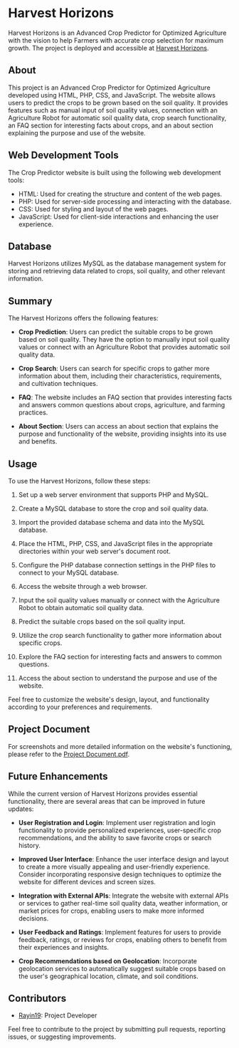 # Harvest Horizons

Harvest Horizons is an Advanced Crop Predictor for Optimized Agriculture with the vision to help Farmers with accurate crop selection for maximum growth. The project is deployed and accessible at [Harvest Horizons](https://test2486.000webhostapp.com/).

## About

This project is an Advanced Crop Predictor for Optimized Agriculture developed using HTML, PHP, CSS, and JavaScript. The website allows users to predict the crops to be grown based on the soil quality. It provides features such as manual input of soil quality values, connection with an Agriculture Robot for automatic soil quality data, crop search functionality, an FAQ section for interesting facts about crops, and an about section explaining the purpose and use of the website.

## Web Development Tools

The Crop Predictor website is built using the following web development tools:

- HTML: Used for creating the structure and content of the web pages.
- PHP: Used for server-side processing and interacting with the database.
- CSS: Used for styling and layout of the web pages.
- JavaScript: Used for client-side interactions and enhancing the user experience.

## Database

Harvest Horizons utilizes MySQL as the database management system for storing and retrieving data related to crops, soil quality, and other relevant information.

## Summary

The Harvest Horizons offers the following features:

- **Crop Prediction**: Users can predict the suitable crops to be grown based on soil quality. They have the option to manually input soil quality values or connect with an Agriculture Robot that provides automatic soil quality data.

- **Crop Search**: Users can search for specific crops to gather more information about them, including their characteristics, requirements, and cultivation techniques.

- **FAQ**: The website includes an FAQ section that provides interesting facts and answers common questions about crops, agriculture, and farming practices.

- **About Section**: Users can access an about section that explains the purpose and functionality of the website, providing insights into its use and benefits.

## Usage

To use the Harvest Horizons, follow these steps:

1. Set up a web server environment that supports PHP and MySQL.

2. Create a MySQL database to store the crop and soil quality data.

3. Import the provided database schema and data into the MySQL database.

4. Place the HTML, PHP, CSS, and JavaScript files in the appropriate directories within your web server's document root.

5. Configure the PHP database connection settings in the PHP files to connect to your MySQL database.

6. Access the website through a web browser.

7. Input the soil quality values manually or connect with the Agriculture Robot to obtain automatic soil quality data.

8. Predict the suitable crops based on the soil quality input.

9. Utilize the crop search functionality to gather more information about specific crops.

10. Explore the FAQ section for interesting facts and answers to common questions.

11. Access the about section to understand the purpose and use of the website.

Feel free to customize the website's design, layout, and functionality according to your preferences and requirements.

## Project Document

For screenshots and more detailed information on the website's functioning, please refer to the [Project Document.pdf](https://github.com/rayin19/Crop-Prediction-Website/blob/main/Project%20Document.pdf).

## Future Enhancements

While the current version of Harvest Horizons provides essential functionality, there are several areas that can be improved in future updates:

- **User Registration and Login**: Implement user registration and login functionality to provide personalized experiences, user-specific crop recommendations, and the ability to save favorite crops or search history.

- **Improved User Interface**: Enhance the user interface design and layout to create a more visually appealing and user-friendly experience. Consider incorporating responsive design techniques to optimize the website for different devices and screen sizes.

- **Integration with External APIs**: Integrate the website with external APIs or services to gather real-time soil quality data, weather information, or market prices for crops, enabling users to make more informed decisions.

- **User Feedback and Ratings**: Implement features for users to provide feedback, ratings, or reviews for crops, enabling others to benefit from their experiences and insights.

- **Crop Recommendations based on Geolocation**: Incorporate geolocation services to automatically suggest suitable crops based on the user's geographical location, climate, and soil conditions.

## Contributors

- [Rayin19](https://github.com/rayin19): Project Developer

Feel free to contribute to the project by submitting pull requests, reporting issues, or suggesting improvements.
